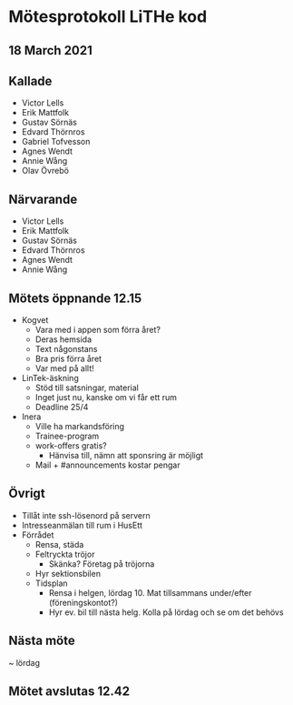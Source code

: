 # Mötesprotokoll LiTHe kod

## 18 March 2021

## Kallade

- Victor Lells
- Erik Mattfolk
- Gustav Sörnäs
- Edvard Thörnros
- Gabriel Tofvesson
- Agnes Wendt
- Annie Wång
- Olav Övrebö

## Närvarande

- Victor Lells
- Erik Mattfolk
- Gustav Sörnäs
- Edvard Thörnros
- Agnes Wendt
- Annie Wång

## Mötets öppnande 12.15

- Kogvet
  - Vara med i appen som förra året?
  - Deras hemsida
  - Text någonstans
  - Bra pris förra året
  - Var med på allt!
- LinTek-äskning
  - Stöd till satsningar, material
  - Inget just nu, kanske om vi får ett rum
  - Deadline 25/4
- Inera
  - Ville ha markandsföring
  - Trainee-program
  - work-offers gratis?
    - Hänvisa till, nämn att sponsring är möjligt
  - Mail + #announcements kostar pengar

## Övrigt

- Tillåt inte ssh-lösenord på servern
- Intresseanmälan till rum i HusEtt
- Förrådet
  - Rensa, städa
  - Feltryckta tröjor
    - Skänka? Företag på tröjorna
  - Hyr sektionsbilen
  - Tidsplan
    - Rensa i helgen, lördag 10. Mat tillsammans under/efter (föreningskontot?)
    - Hyr ev. bil till nästa helg. Kolla på lördag och se om det behövs
    
## Nästa möte

~ lördag

## Mötet avslutas 12.42
